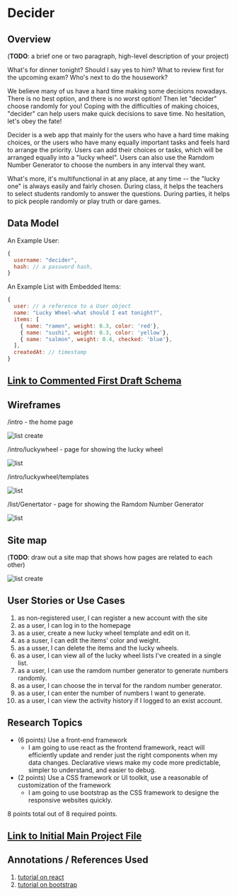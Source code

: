 <!-- The content below is an example project proposal / requirements document. Replace the text below the lines marked "__TODO__" with details specific to your project. Remove the "TODO" lines.

(__TODO__: your project name) -->

# Decider

## Overview

(__TODO__: a brief one or two paragraph, high-level description of your project)

What's for dinner tonight? Should I say yes to him? What to review first for the upcoming exam? Who's next to do the housework?

We believe many of us have a hard time making some decisions nowadays. There is no best option, and there is no worst option! Then let "decider" choose randomly for you!
Coping with the difficulties of making choices, "decider" can help users make quick decisions to save time. No hesitation, let's obey the fate!

Decider is a web app that mainly for the users who have a hard time making choices, or the users who have many equally important tasks and feels hard to arrange the priority. Users can add their choices or tasks, which will be arranged equally into a "lucky wheel". Users can also use the Ramdom Number Generator to choose the numbers in any interval they want. 

What's more, it's multifunctional in at any place, at any time -- the "lucky one" is always easily and fairly chosen. During class, it helps the teachers to select students randomly to answer the questions. During parties, it helps to pick people randomly or play truth or dare games.


## Data Model
<!-- 
(__TODO__:   

The application will store Users, Lists and Items

* users can have multiple lists (via references)
* each list can have multiple items (by embedding)

(__TODO__: sample documents) -->

An Example User:

```javascript
{
  username: "decider",
  hash: // a password hash,
}
```

An Example List with Embedded Items:

```javascript
{
  user: // a reference to a User object
  name: "Lucky Wheel-what should I eat tonight?",
  items: [
    { name: "ramen", weight: 0.3, color: 'red'},
    { name: "sushi", weight: 0.3, color: 'yellow'},
    { name: "salmon", weight: 0.4, checked: 'blue'},
  ],
  createdAt: // timestamp
}
```


## [Link to Commented First Draft Schema](db.mjs) 

<!-- (__TODO__: create a first draft of your Schemas in db.mjs and link to it) -->

## Wireframes
<!-- 
(__TODO__: wireframes for all of the pages on your site; they can be as simple as photos of drawings or you can use a tool like Balsamiq, Omnigraffle, etc.) -->

/intro - the home page

![list create](documentation/Introduction.png)

/intro/luckywheel - page for showing the lucky wheel

![list](documentation/LuckyWheel.png)

/intro/luckywheel/templates

![list](documentation/templates.png)

/list/Genertator - page for showing the Ramdom Number Generator

![list](documentation/Generator.png)

## Site map

(__TODO__: draw out a site map that shows how pages are related to each other)

<!-- Here's a [complex example from wikipedia](https://upload.wikimedia.org/wikipedia/commons/2/20/Sitemap_google.jpg), but you can create one without the screenshots, drop shadows, etc. ... just names of pages and where they flow to. -->

![list create](documentation/map.png)

## User Stories or Use Cases

<!-- (__TODO__: write out how your application will be used through [user stories](http://en.wikipedia.org/wiki/User_story#Format) and / or [use cases](https://en.wikipedia.org/wiki/Use_case)) -->

1. as non-registered user, I can register a new account with the site
2. as a user, I can log in to the homepage
3. as a user, create a new lucky wheel template and edit on it.
4. as a suser, I can edit the items' color and weight.
5. as a usser, I can delete the items and the lucky wheels. 
6. as a user, I can view all of the lucky wheel lists I've created in a single list.
7. as a user, I can use the ramdom number generator to generate numbers randomly.
8. as a user, I can choose the in terval for the random number generator.
9. as a user, I can enter the number of numbers I want to generate.
10. as a user, I can view the activity history if I logged to an exist account. 

## Research Topics
<!-- 
(__TODO__: the research topics that you're planning on working on along with their point values... and the total points of research topics listed) -->

* (6 points) Use a front-end framework
  * I am going to use react as the frontend framework, react will efficiently update and render just the right components when my data changes. Declarative views make my code more predictable, simpler to understand, and easier to debug.
* (2 points) Use a CSS framework or UI toolkit, use a reasonable of customization of the framework
  * I am going to use bootstrap as the CSS framework to designe the responsive websites quickly.

8 points total out of 8 required points.


## [Link to Initial Main Project File](app.mjs) 

<!-- (__TODO__: create a skeleton Express application with a package.json, app.mjs, views folder, etc. ... and link to your initial app.mjs) -->

## Annotations / References Used

<!-- (__TODO__: list any tutorials/references/etc. that you've based your code off of) -->

1. [tutorial on react](https://github.com/facebook/react)
2. [tutorial on bootstrap](https://getbootstrap.com/)

